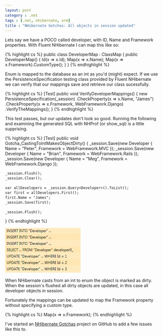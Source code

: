 ```yaml
---
layout: post
category : .net
tags : [.net, nhibernate, orm]
title : "NHibernate Gotchas: All objects in session updated"
---
```


Lets say we have a POCO called developer, with ID, Name and Framework properties. With Fluent NHibernate I can map this like so:

{% highlight cs %}
public class DeveloperMap : ClassMap<Developer>
	{
		public DeveloperMap()
		{
			Id(x => x.Id);
			Map(x => x.Name);
			Map(x => x.Framework).CustomType<int>();
		}
	}
{% endhighlight %}

Enum is mapped to the database as an int as you'd (might) expect. If we use the PersistenceSpecification testing class provided by Fluent NHibernate we can verify that our mappings save and retrieve our class sucessfully.

{% highlight cs %}
[Test]
public void VerifyDeveloperMappings()
{
	new PersistenceSpecification<Developer>(_session)
		.CheckProperty(x => x.Name, "James")
		.CheckProperty(x => x.Framework, WebFramework.Django)
		.VerifyTheMappings();
}
{% endhighlight %}

This test passes, but our updates don't look so good. Running the following and examining the generated SQL with NHProf (or show_sql) is a little supprising.

{% highlight cs %}
[Test]
public void Gotcha_CastingToIntMakesObjectDirty()
{
	_session.Save(new Developer { Name = "Peter", Framework = WebFramework.MVC });
	_session.Save(new Developer { Name = "Brian", Framework = WebFramework.Rails });
	_session.Save(new Developer { Name = "Meg", Framework = WebFramework.Django });

	_session.Flush();
	_session.Clear();

	var allDevelopers = _session.Query<Developer>().ToList();
	var first = allDevelopers.First();
	first.Name = "James";
	_session.Save(first);

	_session.Flush();
}
{% endhighlight %}

[![All session objects updated](/assets/images/2012-05-02/update-all.png)](/assets/images/2012-05-02/update-all.png)

When NHibernate casts from an int to enum the object is marked as dirty. When the session's flushed all dirty objects are updated, in this case all developer objects in session.

Fortunately the mappings can be updated to map the Framework property without specifying a custom type.

{% highlight cs %}
Map(x => x.Framework);
{% endhighlight %}

I've started an [NHibernate Gotchas][1] project on GitHub to add a few issues like this to.

[1]: https://github.com/jamesantrobus/nhibernate-gotchas/